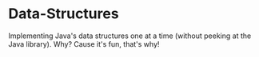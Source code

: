 # Data-Structures
Implementing Java's data structures one at a time (without peeking at the Java library). Why? Cause it's fun, that's why!
